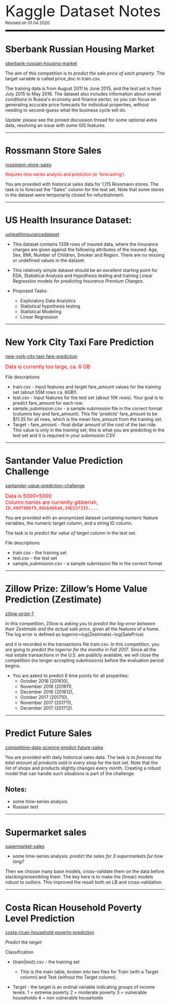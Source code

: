 <font size=7> Kaggle Dataset Notes </font><br/>
<font size=2> Revised on 01.04.2020 </font><br/>

<hr style="border: solid rgb(0,0,0) 0.0px; background-color: rgb(0,0,0);height: 5.0px;"/>

# Sberbank Russian Housing Market

[sberbank-russian-housing-market](https://www.kaggle.com/c/sberbank-russian-housing-market/data)

The aim of this competition is to _predict the sale price of each property_. The target variable is called price_doc in train.csv.

The training data is from August 2011 to June 2015, and the test set is from July 2015 to May 2016. The dataset also includes information about overall conditions in Russia's economy and finance sector, so you can focus on generating accurate price forecasts for individual properties, without needing to second-guess what the business cycle will do.

Update: please see the pinned discussion thread for some optional extra data, resolving an issue with some GIS features.

---

# Rossmann Store Sales

[rossmann-store-sales](https://www.kaggle.com/c/rossmann-store-sales/data)

<font color='red' size=2>Requires time-series analysis and prediction (_ie_ 'forecasting')</font>

You are provided with historical sales data for 1,115 Rossmann stores. The task is to forecast the "Sales" column for the test set. Note that some stores in the dataset were temporarily closed for refurbishment.

---

# US Health Insurance Dataset: 

[ushealthinsurancedataset](https://www.kaggle.com/teertha/ushealthinsurancedataset)

* This dataset contains 1338 rows of insured data, where the Insurance charges are given against the following attributes of the insured: Age, Sex, BMI, Number of Children, Smoker and Region. There are no missing or undefined values in the dataset.
* This relatively simple dataset should be an excellent starting point for EDA, Statistical Analysis and Hypothesis testing and training Linear Regression models for _predicting Insurance Premium Charges._

* Proposed Tasks:
    * Exploratory Data Analytics
    * Statistical hypothesis testing
    * Statistical Modeling
    * Linear Regression
---
    
# New York City Taxi Fare Prediction
[new-york-city-taxi-fare-prediction](https://www.kaggle.com/c/new-york-city-taxi-fare-prediction/data)

<font color='red' size=3>Data is currently too large, ca. 6 GB</font>


File descriptions

* train.csv - Input features and target fare_amount values for the training set (about 55M rows ca. 6GB!).
* test.csv - Input features for the test set (about 10K rows). Your goal is to predict fare_amount for each row.
* sample_submission.csv - a sample submission file in the correct format (columns key and fare_amount). This file 'predicts' fare_amount to be $11.35 for all rows, which is the mean fare_amount from the training set.
* Target - fare_amount - float dollar amount of the cost of the taxi ride. This value is only in the training set; this is what you are predicting in the test set and it is required in your submission CSV


--- 


# Santander Value Prediction Challenge

[santander-value-prediction-challenge](https://www.kaggle.com/c/santander-value-prediction-challenge/data)

<font color='red' size=3> Data is 5000$\times$5000 <br/>
Column names are currently gibberish, `ID,48df886f9,0deb4b6a8,34b15f335,...` <br/>
</font>

You are provided with an anonymized dataset containing numeric feature variables, the numeric target column, and a string ID column.

The task is to _predict the value of target column_ in the test set.

File descriptions

* train.csv - the training set
* test.csv - the test set
* sample_submission.csv - a sample submission file in the correct format

---

# Zillow Prize: Zillow’s Home Value Prediction (Zestimate)

[zillow-prize-1](https://www.kaggle.com/c/zillow-prize-1/data)

In this competition, Zillow is asking you to _predict the log-error between their Zestimate and the actual sale price_, given all the features of a home. The log error is defined as
logerror=log(Zestimate)−log(SalePrice)

and it is recorded in the transactions file train.csv. In this competition, you are going to _predict the logerror for the months in Fall 2017_. Since all the real estate transactions in the U.S. are publicly available, we will close the competition (no longer accepting submissions) before the evaluation period begins. 

* You are asked to predict 6 time points for all properties: 
    * October 2016 (201610), 
    * November 2016 (201611), 
    * December 2016 (201612), 
    * October 2017 (201710), 
    * November 2017 (201711),
    * December 2017 (201712).

---

# Predict Future Sales

[competitive-data-science-predict-future-sales](https://www.kaggle.com/c/competitive-data-science-predict-future-sales/data)

You are provided with daily historical sales data. The task is to _forecast the total amount of products sold in every shop_ for the test set. Note that the list of shops and products slightly changes every month. Creating a robust model that can handle such situations is part of the challenge.


## Notes: 
* some time-series analysis
* Russian text

---

# Supermarket sales

[supermarket-sales](https://www.kaggle.com/aungpyaeap/supermarket-sales)
    
* some time-series analysis: _predict the sales for 3 supermarkets fur how long?_
        
Then we choose many base models, cross-validate them on the data before stacking/ensembling them. The key here is to make the (linear) models robust to outliers. This improved the result both on LB and cross-validation.

---

# Costa Rican Household Poverty Level Prediction

[costa-rican-household-poverty-prediction](https://www.kaggle.com/c/costa-rican-household-poverty-prediction/data)

_Predict the target_ 

Classification

* {train|test}.csv - the training set 
    * This is the main table, broken into two files for Train (with a Target column) and Test (without the Target column). 

* Target - the target is an ordinal variable indicating groups of income levels.
    1 = extreme poverty
    2 = moderate poverty
    3 = vulnerable households
    4 = non vulnerable households




